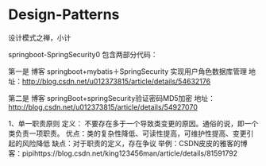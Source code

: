 # Design-Patterns
设计模式之禅，小计

springboot-SpringSecurity0
包含两部分代码：

第一是 博客 springboot+mybatis＋SpringSecurity 实现用户角色数据库管理 地址：http://blog.csdn.net/u012373815/article/details/54632176

第二是 博客 springBoot+springSecurity验证密码MD5加密 地址：http://blog.csdn.net/u012373815/article/details/54927070

1、单一职责原则
定义：
不要存在多于一个导致类变更的原因。通俗的说，即一个类负责一项职责。
优点：类的复杂性降低、可读性提高，可维护性提高、变更引起的风险降低
缺点：对于职责的定义，存在争议
举例：CSDN皮皮的雅客的博客：pipihttps://blog.csdn.net/king123456man/article/details/81591792
